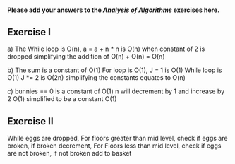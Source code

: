 #### Please add your answers to the ***Analysis of  Algorithms*** exercises here.

## Exercise I

a)
   The While loop is O(n), 
   a = a + n * n is O(n) when constant of 2 is dropped
   simplifying the addition of O(n) + O(n) = O(n)

b)
    The sum is a constant of O(1)
    For loop is O(1), J = 1 is O(1)
    While loop is O(1) J *= 2 is O(2n)
    simplifying the constants equates to O(n)

c)
     bunnies == 0 is a constant of O(1)
    n will decrement by 1 and increase by 2 O(1)
    simplified to be a constant O(1)

## Exercise II


While eggs are dropped,
For floors greater than mid level,
check if eggs are broken,
if broken decrement,
For Floors less than mid level,
check if eggs are not broken,
if not broken add to basket

